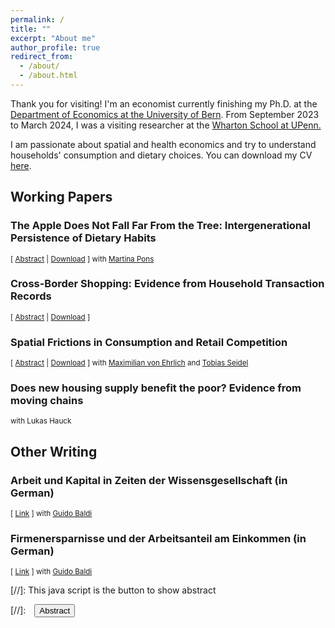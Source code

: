 ```yaml
---
permalink: /
title: ""
excerpt: "About me"
author_profile: true
redirect_from: 
  - /about/
  - /about.html
---
```


Thank you for visiting! I'm an economist currently finishing my Ph.D. at the <a href="https://www.vwi.unibe.ch/index_eng.html">Department of Economics at the University of Bern</a>. From September 2023 to March 2024, I was a visiting researcher at the <a href="https://real-estate.wharton.upenn.edu/">Wharton School at UPenn.</a>

I am passionate about spatial and health economics and try to understand households' consumption and dietary choices. You can download my CV <a href="https://frederickluser.github.io/files/cv_frederic_kluser.pdf" download>here</a>.


## Working Papers

### The Apple Does Not Fall Far From the Tree: Intergenerational Persistence of Dietary Habits <small></small>
<small>[ <a href="#/" onclick="visib('nutrition')">Abstract</a> | <a href="https://frederickluser.github.io/files/Intergenerational_Diet.pdf" download>Download</a> ] with <a href="https://martinapons.github.io/">Martina Pons</a></small>

<div id="nutrition" style="display: none; height: auto; width: auto;text-align: justify; line-height: 1.2" ><small>
  Inadequate diets harm individual health, generate substantial healthcare costs, and reduce labor market income. Yet, the determinants of unhealthy eating remain poorly understood. This paper provides novel evidence on the intergenerational transmission of dietary choices from parents to children by exploiting unique grocery transaction records matched with administrative data. We document a strong intergenerational diet persistence that exceeds income transmission across all measures we consider. This suggests that parents have a particularly strong impact on their children’s diet. At the same time, substantial heterogeneities in the persistence of diet indicate that the socioeconomic background and location of children may be crucial to foster beneficial eating habits and to break unhealthy ones. We discuss potential mechanisms and show in a counterfactual analysis that only 12% of the intergenerational persistence in diet can be explained by the transmission of income and education. In line with these results, we introduce a habit formation model and argue that the formation of dietary habits during childhood and their slow alteration are key drivers of our findings.
</small><br><br/>
</div>

### Cross-Border Shopping: Evidence from Household Transaction Records 
<small>[ <a href="#/" onclick="visib('crossborder')">Abstract</a> | <a href="https://frederickluser.github.io/files/Cross_Border_Shopping.pdf" download>Download</a> ]</small>

<div id="crossborder" style="display: none; height: auto; width: auto;text-align: justify; line-height: 1.2" ><small>
  Cross-border shopping allows purchasing comparable goods at lower prices abroad. At the same time, it can reduce domestic consumption, sales, or tax collection. During the Covid-19 pandemic, many countries restricted cross-border movements to mitigate the virus’s spread, thereby also prohibiting cross-border shopping. I exploit the random timing of the Swiss border closure using data on 600 million customer-linked transactions from the largest Swiss retailer to identify patterns in cross-border shopping. I find that grocery expenditures temporarily increased by 10-15% in border regions. Households drive up to 70 minutes to a location across the border, but the distance decay function is non-linear and marginal costs of traveling become negligible after 40 minutes. Cross-border shopping provides an opportunity for consumers from high-price countries to obtain comparable goods at lower prices in foreign markets. At the same time, it can reduce domestic consumption, sales, or tax collection. During the COVID-19 pandemic, many countries restricted cross-border movements to mitigate the virus’s spread, thereby also prohibiting cross-border shopping. This paper exploits the random timing of the Swiss border closure to study heterogeneities in the willingness to travel for lower prices. To this end, I link unique consumer-linked transaction data on one million customers to administrative records. I find that grocery expenditures temporarily increase by 10.5% in border regions, and this effect declines linearly with distance for up to 40 minutes before flattening out. My results show that the effect increases in household size, and decreases in age, income, education, and the cross-border locations’ price index. Furthermore, I find novel evidence that citizens working close to the border combine their commuting trips with cross-border shopping, indicating strategic trip chaining.
</small><br><br/>
</div>

### Spatial Frictions in Consumption and Retail Competition 
<small>[ <a href="#/" onclick="visib('consumption')">Abstract</a> | <a href="https://frederickluser.github.io/files/Spatial_Consumption_Frictions.pdf" download>Download</a> ] with <a href="https://maxvehrlich.ch/">Maximilian von Ehrlich</a> and <a href="https://sites.google.com/site/tobiasseideluni/home-1">Tobias Seidel</a> </small>

<div id="consumption" style="display: none; height: auto; width: auto;text-align: justify; line-height: 1.2" ><small>
  In this paper, we empirically quantify spatial consumption frictions and the degree of local retail competition. We exploit a unique data set including 1.5 billion daily transactions in combination with detailed characteristics of more than 3 million households. Our estimates are based on a quasi-experimental approach to estimate the causal effect of store openings. 
  We find that a same-chain store opening in the proximity of households' residences reduces their expenditures at incumbent stores by 30% in the first month. Smaller effects for competitors suggest imperfect substitutability between retail chains. Exploiting more than 350 openings, we identify causal consumption gravity functions, which allow us to quantify spatial consumption areas. We document significant heterogeneities across regions and socio-demographic groups, indicating substantial inequalities in consumption access.
</small><br><br/>
</div>

### Does new housing supply benefit the poor? Evidence from moving chains
<small> with Lukas Hauck</small>

## Other Writing

### Arbeit und Kapital in Zeiten der Wissensgesellschaft (in German)
<small>[ <a href="https://reatch.ch/publikationen/arbeit-und-kapital-in-zeiten-der-wissensgesellschaft" download>Link</a> ] with <a href="https://www.guidobaldi.ch/">Guido Baldi</a> </small>

### Firmenersparnisse und der Arbeitsanteil am Einkommen (in German)
<small>[ <a href="https://www.econstor.eu/handle/10419/193691" download>Link</a> ]  with <a href="https://www.guidobaldi.ch/">Guido Baldi</a> </small>

[//]: This java script is the button to show abstract
<script>
 function visib(id) {
  var x = document.getElementById(id);
  if (x.style.display === "block") {
    x.style.display = "none";
  } else {
    x.style.display = "block";
  }
}
</script>

[//]:&emsp;<button onclick="visib('polariz')" class="btn btn--inverse btn--small">Abstract</button>


